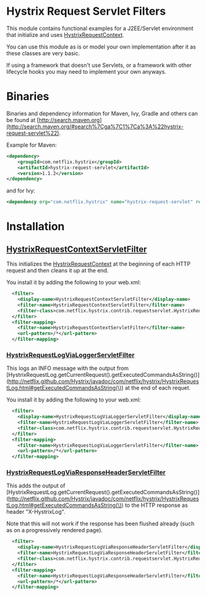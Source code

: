 # Hystrix Request Servlet Filters

This module contains functional examples for a J2EE/Servlet environment that initialize and uses  [HystrixRequestContext](https://github.com/Netflix/Hystrix/tree/master/hystrix-core/src/main/java/com/netflix/hystrix/strategy/concurrency/HystrixRequestContext.java).

You can use this module as is or model your own implementation after it as these classes are very basic.

If using a framework that doesn't use Servlets, or a framework with other lifecycle hooks you may need to implement your own anyways.

# Binaries

Binaries and dependency information for Maven, Ivy, Gradle and others can be found at [http://search.maven.org](http://search.maven.org/#search%7Cga%7C1%7Ca%3A%22hystrix-request-servlet%22).

Example for Maven:

```xml
<dependency>
    <groupId>com.netflix.hystrix</groupId>
    <artifactId>hystrix-request-servlet</artifactId>
    <version>1.1.2</version>
</dependency>
```

and for Ivy:

```xml
<dependency org="com.netflix.hystrix" name="hystrix-request-servlet" rev="1.1.2" />
```

# Installation

## [HystrixRequestContextServletFilter](https://github.com/Netflix/Hystrix/tree/master/hystrix-contrib/hystrix-request-servlet/src/main/java/com/netflix/hystrix/contrib/requestservlet/HystrixRequestContextServletFilter.java)

This initializes the [HystrixRequestContext](https://github.com/Netflix/Hystrix/tree/master/hystrix-core/src/main/java/com/netflix/hystrix/strategy/concurrency/HystrixRequestContext.java) at the beginning of each HTTP request and then cleans it up at the end.

You install it by adding the following to your web.xml:

```xml
  <filter>
    <display-name>HystrixRequestContextServletFilter</display-name>
    <filter-name>HystrixRequestContextServletFilter</filter-name>
    <filter-class>com.netflix.hystrix.contrib.requestservlet.HystrixRequestContextServletFilter</filter-class>
  </filter>
  <filter-mapping>
    <filter-name>HystrixRequestContextServletFilter</filter-name>
    <url-pattern>/*</url-pattern>
  </filter-mapping>
```

### [HystrixRequestLogViaLoggerServletFilter](hystrix-request-servlet/src/main/java/com/netflix/hystrix/contrib/requestservlet/HystrixRequestLogViaLoggerServletFilter.java)

This logs an INFO message with the output from [HystrixRequestLog.getCurrentRequest().getExecutedCommandsAsString()](http://netflix.github.com/Hystrix/javadoc/com/netflix/hystrix/HystrixRequestLog.html#getExecutedCommandsAsString(\)) at the end of each requet.

You install it by adding the following to your web.xml:

```xml
  <filter>
    <display-name>HystrixRequestLogViaLoggerServletFilter</display-name>
    <filter-name>HystrixRequestLogViaLoggerServletFilter</filter-name>
    <filter-class>com.netflix.hystrix.contrib.requestservlet.HystrixRequestLogViaLoggerServletFilter</filter-class>
  </filter>
  <filter-mapping>
    <filter-name>HystrixRequestLogViaLoggerServletFilter</filter-name>
    <url-pattern>/*</url-pattern>
  </filter-mapping>
```


### [HystrixRequestLogViaResponseHeaderServletFilter](https://github.com/Netflix/Hystrix/tree/master/hystrix-contrib/hystrix-request-servlet/src/main/java/com/netflix/hystrix/contrib/requestservlet/HystrixRequestLogViaResponseHeaderServletFilter.java)

This adds the output of [HystrixRequestLog.getCurrentRequest().getExecutedCommandsAsString()](http://netflix.github.com/Hystrix/javadoc/com/netflix/hystrix/HystrixRequestLog.html#getExecutedCommandsAsString(\)) to the HTTP response as header "X-HystrixLog".

Note that this will not work if the response has been flushed already (such as on a progressively rendered page).

```xml
  <filter>
    <display-name>HystrixRequestLogViaResponseHeaderServletFilter</display-name>
    <filter-name>HystrixRequestLogViaResponseHeaderServletFilter</filter-name>
    <filter-class>com.netflix.hystrix.contrib.requestservlet.HystrixRequestLogViaResponseHeaderServletFilter</filter-class>
  </filter>
  <filter-mapping>
    <filter-name>HystrixRequestLogViaResponseHeaderServletFilter</filter-name>
    <url-pattern>/*</url-pattern>
  </filter-mapping>
```

